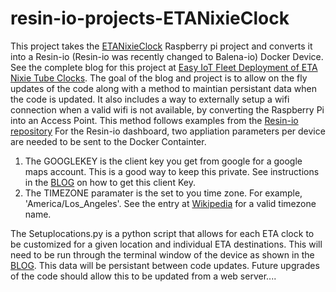 # resin-io-projects-ETANixieClock
This project takes the [ETANixieClock](https://wp.me/p85ddV-Ad) Raspberry pi project and converts it into a Resin-io (Resin-io was recently changed to Balena-io) Docker Device.  See the complete blog for this project at [Easy IoT Fleet Deployment of ETA Nixie Tube Clocks](https://surfncircuits.com/?p=2665).  The goal of the blog and project is to allow on the fly updates of the code along with a method to maintian persistant data when the code is updated.    It also includes a way to externally setup a wifi connection when a valid wifi is not available, by converting the Raspberry Pi into an Access Point.   This method follows examples from the [Resin-io repository](https://github.com/resin-io-projects/resin-wifi-connect-example)
For the Resin-io dashboard, two appliation parameters per device are needed to be sent to the Docker Containter.   
1. The GOOGLEKEY is the client key you get from google for a google maps account.  This is a good way to keep this private.   See instructions in the [BLOG](https://surfncircuits.com/?p=2665) on how to get this client Key.
2. The TIMEZONE paramater is the set to you time zone.  For example, 'America/Los_Angeles'.   See the entry at [Wikipedia](https://en.wikipedia.org/wiki/List_of_tz_database_time_zones) for a valid timezone name.    

The Setuplocations.py is a python script that allows for each ETA clock to be customized for a given location and individual ETA destinations.   This will need to be run through the terminal window of the device as shown in the [BLOG](https://surfncircuits.com/?p=2665).  This data will be persistant between code updates.  Future upgrades of the code should allow this to be updated from a web server....
